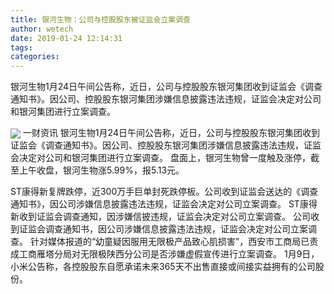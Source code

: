 ```yaml
---
title: 银河生物：公司与控股股东被证监会立案调查
author: wetech
date: 2019-01-24 12:14:31
tags: 
categories: 
---
```

银河生物1月24日午间公告称，近日，公司与控股股东银河集团收到证监会《调查通知书》。因公司、控股股东银河集团涉嫌信息披露违法违规，证监会决定对公司和银河集团进行立案调查。
<!-- more -->
<img align="center" border="0" src="https://imgcdn.yicai.com/uppics/images/2019/01/571f56fce5041d727e0654115cbbf2e7.jpg" />
一财资讯
银河生物1月24日午间公告称，近日，公司与控股股东银河集团收到证监会《调查通知书》。因公司、控股股东银河集团涉嫌信息披露违法违规，证监会决定对公司和银河集团进行立案调查。
盘面上，银河生物曾一度触及涨停，截至上午收盘，银河生物涨5.99%，报5.13元。
 
 
ST康得新复牌跌停，近300万手巨单封死跌停板。公司收到证监会送达的《调查通知书》，因公司涉嫌信息披露违法违规，证监会决定对公司立案调查。
ST康得新收到证监会调查通知，因涉嫌信披违规，证监会决定对公司立案调查。
公司收到证监会调查通知书，因公司涉嫌信息披露违法违规，证监会决定对公司立案调查。
针对媒体报道的“幼童疑因服用无限极产品致心肌损害”，西安市工商局已责成工商雁塔分局对无限极陕西分公司是否涉嫌虚假宣传进行立案调查。
1月9日，小米公告称，各控股股东自愿承诺未来365天不出售直接或间接实益拥有的公司股份。
